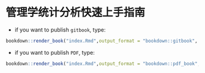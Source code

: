 # 管理学统计分析快速上手指南

* if you want to publish `gitbook`,  type:

```r
bookdown::render_book("index.Rmd",output_format = "bookdown::gitbook", encoding = "UTF-8")
```

* if you want to publish `PDF`,  type:

```r
bookdown::render_book("index.Rmd",output_format = "bookdown::pdf_book", encoding = "UTF-8")
```
